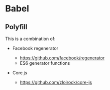 Babel
=====

Polyfill
--------

This is a combination of:

- Facebook regenerator
    - https://github.com/facebook/regenerator
    - ES6 generator functions
    
- Core.js
    - https://github.com/zloirock/core-js

